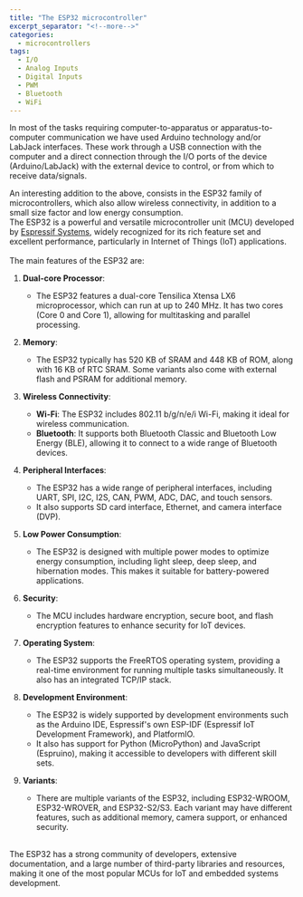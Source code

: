 ```yaml
---
title: "The ESP32 microcontroller"
excerpt_separator: "<!--more-->"
categories:
  - microcontrollers
tags:
  - I/O
  - Analog Inputs
  - Digital Inputs
  - PWM
  - Bluetooth
  - WiFi
---
```

In most of the tasks requiring computer-to-apparatus or apparatus-to-computer communication we have used Arduino technology and/or LabJack interfaces.
These work through a USB connection with the computer and a direct connection through the I/O ports of the device (Arduino/LabJack) with the external device to control, or from which to receive data/signals. 

<!--more-->
An interesting addition to the above, consists in the ESP32 family of microcontrollers, which also allow wireless connectivity, in addition to a small size factor and low energy consumption.
<br /> 
The ESP32 is a powerful and versatile microcontroller unit (MCU) developed by [Espressif Systems](https://www.espressif.com/), widely recognized for its rich feature set and excellent performance, particularly in Internet of Things (IoT) applications.  
<br />
The main features of the ESP32 are:

1. **Dual-core Processor**:
   - The ESP32 features a dual-core Tensilica Xtensa LX6 microprocessor, which can run at up to 240 MHz. It has two cores (Core 0 and Core 1), allowing for multitasking and parallel processing.

2. **Memory**:
   - The ESP32 typically has 520 KB of SRAM and 448 KB of ROM, along with 16 KB of RTC SRAM. Some variants also come with external flash and PSRAM for additional memory.

3. **Wireless Connectivity**:
   - **Wi-Fi**: The ESP32 includes 802.11 b/g/n/e/i Wi-Fi, making it ideal for wireless communication.
   - **Bluetooth**: It supports both Bluetooth Classic and Bluetooth Low Energy (BLE), allowing it to connect to a wide range of Bluetooth devices.

4. **Peripheral Interfaces**:
   - The ESP32 has a wide range of peripheral interfaces, including UART, SPI, I2C, I2S, CAN, PWM, ADC, DAC, and touch sensors.
   - It also supports SD card interface, Ethernet, and camera interface (DVP).

5. **Low Power Consumption**:
   - The ESP32 is designed with multiple power modes to optimize energy consumption, including light sleep, deep sleep, and hibernation modes. This makes it suitable for battery-powered applications.

6. **Security**:
   - The MCU includes hardware encryption, secure boot, and flash encryption features to enhance security for IoT devices.

7. **Operating System**:
   - The ESP32 supports the FreeRTOS operating system, providing a real-time environment for running multiple tasks simultaneously. It also has an integrated TCP/IP stack.

8. **Development Environment**:
   - The ESP32 is widely supported by development environments such as the Arduino IDE, Espressif's own ESP-IDF (Espressif IoT Development Framework), and PlatformIO.
   - It also has support for Python (MicroPython) and JavaScript (Espruino), making it accessible to developers with different skill sets.

9. **Variants**:
   - There are multiple variants of the ESP32, including ESP32-WROOM, ESP32-WROVER, and ESP32-S2/S3. Each variant may have different features, such as additional memory, camera support, or enhanced security.  
<br />
The ESP32 has a strong community of developers, extensive documentation, and a large number of third-party libraries and resources, making it one of the most popular MCUs for IoT and embedded systems development.


